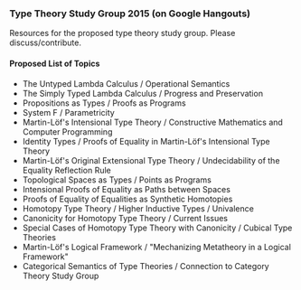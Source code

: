 ### Type Theory Study Group 2015 (on Google Hangouts)

Resources for the proposed type theory study group. Please discuss/contribute.

#### Proposed List of Topics

* The Untyped Lambda Calculus / Operational Semantics
* The Simply Typed Lambda Calculus / Progress and Preservation
* Propositions as Types / Proofs as Programs
* System F / Parametricity
* Martin-Löf's Intensional Type Theory / Constructive Mathematics and Computer Programming
* Identity Types / Proofs of Equality in Martin-Löf's Intensional Type Theory
* Martin-Löf's Original Extensional Type Theory / Undecidability of the Equality Reflection Rule
* Topological Spaces as Types / Points as Programs
* Intensional Proofs of Equality as Paths between Spaces
* Proofs of Equality of Equalities as Synthetic Homotopies
* Homotopy Type Theory / Higher Inductive Types / Univalence
* Canonicity for Homotopy Type Theory / Current Issues
* Special Cases of Homotopy Type Theory with Canonicity / Cubical Type Theories
* Martin-Löf's Logical Framework / "Mechanizing Metatheory in a Logical Framework"
* Categorical Semantics of Type Theories / Connection to Category Theory Study Group
